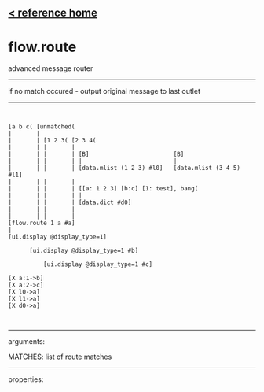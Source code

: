 [< reference home](index.html)
---

# flow.route


advanced message router

---

if no match occured - output original message to last outlet
<br>


---


```


[a b c( [unmatched(
|       |
|       | [1 2 3( [2 3 4(
|       | |       |
|       | |       | [B]                        [B]
|       | |       | |                          |
|       | |       | [data.mlist (1 2 3) #l0]   [data.mlist (3 4 5) #l1]
|       | |       |
|       | |       | [[a: 1 2 3] [b:c] [1: test], bang(
|       | |       | |
|       | |       | [data.dict #d0]
|       | |       |
|       | |       |
[flow.route 1 a #a]
|
[ui.display @display_type=1]

      [ui.display @display_type=1 #b]

          [ui.display @display_type=1 #c]

[X a:1->b]
[X a:2->c]
[X l0->a]
[X l1->a]
[X d0->a]

            
```

---
arguments:

MATCHES: list of route matches<br>

---
properties:


